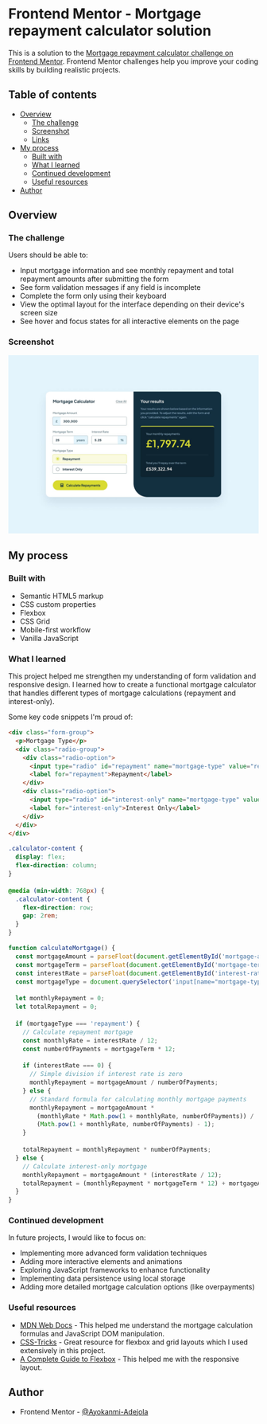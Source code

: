 # Frontend Mentor - Mortgage repayment calculator solution

This is a solution to the [Mortgage repayment calculator challenge on Frontend Mentor](https://www.frontendmentor.io/challenges/mortgage-repayment-calculator-Galx1LXK73). Frontend Mentor challenges help you improve your coding skills by building realistic projects.

## Table of contents

- [Overview](#overview)
  - [The challenge](#the-challenge)
  - [Screenshot](#screenshot)
  - [Links](#links)
- [My process](#my-process)
  - [Built with](#built-with)
  - [What I learned](#what-i-learned)
  - [Continued development](#continued-development)
  - [Useful resources](#useful-resources)
- [Author](#author)

## Overview

### The challenge

Users should be able to:

- Input mortgage information and see monthly repayment and total repayment amounts after submitting the form
- See form validation messages if any field is incomplete
- Complete the form only using their keyboard
- View the optimal layout for the interface depending on their device's screen size
- See hover and focus states for all interactive elements on the page

### Screenshot

![](./design/desktop-design-completed.jpg)


## My process

### Built with

- Semantic HTML5 markup
- CSS custom properties
- Flexbox
- CSS Grid
- Mobile-first workflow
- Vanilla JavaScript

### What I learned

This project helped me strengthen my understanding of form validation and responsive design. I learned how to create a functional mortgage calculator that handles different types of mortgage calculations (repayment and interest-only).

Some key code snippets I'm proud of:

```html
<div class="form-group">
  <p>Mortgage Type</p>
  <div class="radio-group">
    <div class="radio-option">
      <input type="radio" id="repayment" name="mortgage-type" value="repayment" checked>
      <label for="repayment">Repayment</label>
    </div>
    <div class="radio-option">
      <input type="radio" id="interest-only" name="mortgage-type" value="interest-only">
      <label for="interest-only">Interest Only</label>
    </div>
  </div>
</div>
```

```css
.calculator-content {
  display: flex;
  flex-direction: column;
}

@media (min-width: 768px) {
  .calculator-content {
    flex-direction: row;
    gap: 2rem;
  }
}
```

```js
function calculateMortgage() {
  const mortgageAmount = parseFloat(document.getElementById('mortgage-amount').value);
  const mortgageTerm = parseFloat(document.getElementById('mortgage-term').value);
  const interestRate = parseFloat(document.getElementById('interest-rate').value) / 100;
  const mortgageType = document.querySelector('input[name="mortgage-type"]:checked').value;

  let monthlyRepayment = 0;
  let totalRepayment = 0;

  if (mortgageType === 'repayment') {
    // Calculate repayment mortgage
    const monthlyRate = interestRate / 12;
    const numberOfPayments = mortgageTerm * 12;

    if (interestRate === 0) {
      // Simple division if interest rate is zero
      monthlyRepayment = mortgageAmount / numberOfPayments;
    } else {
      // Standard formula for calculating monthly mortgage payments
      monthlyRepayment = mortgageAmount *
        (monthlyRate * Math.pow(1 + monthlyRate, numberOfPayments)) /
        (Math.pow(1 + monthlyRate, numberOfPayments) - 1);
    }

    totalRepayment = monthlyRepayment * numberOfPayments;
  } else {
    // Calculate interest-only mortgage
    monthlyRepayment = mortgageAmount * (interestRate / 12);
    totalRepayment = (monthlyRepayment * mortgageTerm * 12) + mortgageAmount;
  }
}
```

### Continued development

In future projects, I would like to focus on:

- Implementing more advanced form validation techniques
- Adding more interactive elements and animations
- Exploring JavaScript frameworks to enhance functionality
- Implementing data persistence using local storage
- Adding more detailed mortgage calculation options (like overpayments)

### Useful resources

- [MDN Web Docs](https://developer.mozilla.org) - This helped me understand the mortgage calculation formulas and JavaScript DOM manipulation.
- [CSS-Tricks](https://css-tricks.com) - Great resource for flexbox and grid layouts which I used extensively in this project.
- [A Complete Guide to Flexbox](https://css-tricks.com/snippets/css/a-guide-to-flexbox/) - This helped me with the responsive layout.

## Author

- Frontend Mentor - [@Ayokanmi-Adejola](https://www.frontendmentor.io/profile/Ayokanmi-Adejola)
